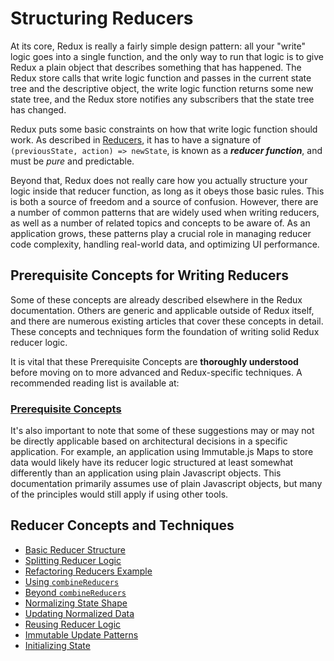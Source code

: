 # Structuring Reducers

At its core, Redux is really a fairly simple design pattern: all your "write" logic goes into a single function, and the only way to run that logic is to give Redux a plain object that describes something that has happened.  The Redux store calls that write logic function and passes in the current state tree and the descriptive object, the write logic function returns some new state tree, and the Redux store notifies any subscribers that the state tree has changed.

Redux puts some basic constraints on how that write logic function should work.  As described in [Reducers](../../basics/reducers.md), it has to have a signature of `(previousState, action) => newState`, is known as a _**reducer function**_, and must be _pure_ and predictable.

Beyond that, Redux does not really care how you actually structure your logic inside that reducer function, as long as it obeys those basic rules.  This is both a source of freedom and a source of confusion.  However, there are a number of common patterns that are widely used when writing reducers, as well as a number of related topics and concepts to be aware of.  As an application grows, these patterns play a crucial role in managing reducer code complexity, handling real-world data, and optimizing UI performance.

## Prerequisite Concepts for Writing Reducers

Some of these concepts are already described elsewhere in the Redux documentation.  Others are generic and applicable outside of Redux itself, and there are numerous existing articles that cover these concepts in detail.  These concepts and techniques form the foundation of writing solid Redux reducer logic.

It is vital that these Prerequisite Concepts are **thoroughly understood** before moving on to more advanced and Redux-specific techniques. A recommended reading list is available at:

### [Prerequisite Concepts](prerequisiteconcepts.md)

It's also important to note that some of these suggestions may or may not be directly applicable based on architectural decisions in a specific application.  For example, an application using Immutable.js Maps to store data would likely have its reducer logic structured at least somewhat differently than an application using plain Javascript objects.  This documentation primarily assumes use of plain Javascript objects, but many of the principles would still apply if using other tools.

## Reducer Concepts and Techniques

* [Basic Reducer Structure](basicreducerstructure.md)
* [Splitting Reducer Logic](splittingreducerlogic.md)
* [Refactoring Reducers Example](refactoringreducersexample.md)
* [Using `combineReducers`](usingcombinereducers.md)
* [Beyond `combineReducers`](beyondcombinereducers.md)
* [Normalizing State Shape](normalizingstateshape.md)
* [Updating Normalized Data](updatingnormalizeddata.md)
* [Reusing Reducer Logic](reusingreducerlogic.md)
* [Immutable Update Patterns](immutableupdatepatterns.md)
* [Initializing State](initializingstate.md)

